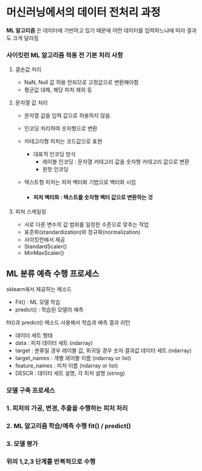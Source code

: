 # 머신러닝에서의 데이터 전처리 과정

**ML 알고리즘** 은 데이터에 기반하고 있기 때문에 어떤 데이터를 입력하느냐에 따라 결과도 크게 달라짐



### 사이킷런 ML 알고리즘 적용 전 기본 처리 사항

1. 결손값 처리
   - NaN, Null 값 허용 안되므로 고정값으로 변환해야함
   - 평균값 대체, 해당 피처 제외 등

2. 문자열 값 처리

   * 문자열 값을 입력 값으로 허용하지 않음

   * 인코딩 처리하여 숫자형으로 변환

   * 카테고리형 피처는 코드값으로 표현

     * 대표적 인코딩 방식
       * 레이블 인코딩 : 문자열 카테고리 값을 숫자형 카테고리 값으로 변환 
       * 원핫 인코딩

   * 텍스트형 피처는 피처 벡터화 기법으로 벡터화 시킴

     * #### 피처 벡터화 : 텍스트를 숫자형 벡터 값으로 변환하는 것

3. 피처 스케일링

   * 서로 다른 변수의 값 범위를 일정한 수준으로 맞추는 작업
   * 표준화(standardization)와 정규화(normalization)
   * 사이킷런에서 제공 
   * StandardScaler()
   * MinMaxScaler()



## ML 분류 예측 수행 프로세스 

sklearn에서 제공하는 메소드 

* Fit() : ML 모델 학습
* predict() : 학습된 모델의 예측 

fit()과 predict() 메소드 사용해서 학습과 예측 결과 리턴 



* 데이터 세트 형태
* data : 피처 데이터 세트 (ndarray)
* target : 분류일 경우 레이블 값, 회귀일 경우 숫자 결과값 데이터 세트 (ndarray)
* target_names : 개별 레이블 이름 (ndarray or list)
* feature_names : 피처 이름 (ndarray or list)
* DESCR : 데이터 세트 설명, 각 피처 설명 (string)



### 모델 구축 프로세스

### 1. 피처의 가공, 변경, 추출을 수행하는 피처 처리

### 2. ML 알고리즘 학습/예측 수행 fit() / predict()

### 3. 모델 평가

### 위의 1,2,3 단계를 반복적으로 수행 



